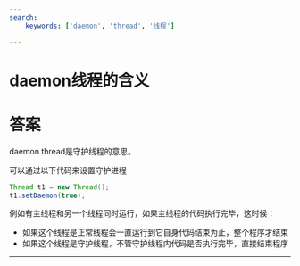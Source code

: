 ```yaml
---
search:
    keywords: ['daemon', 'thread', '线程']

---
```


# daemon线程的含义

# 答案
daemon thread是守护线程的意思。

可以通过以下代码来设置守护进程
```java
Thread t1 = new Thread();
t1.setDaemon(true);
```

例如有主线程和另一个线程同时运行，如果主线程的代码执行完毕，这时候：
* 如果这个线程是正常线程会一直运行到它自身代码结束为止，整个程序才结束
* 如果这个线程是守护线程，不管守护线程内代码是否执行完毕，直接结束程序

---
